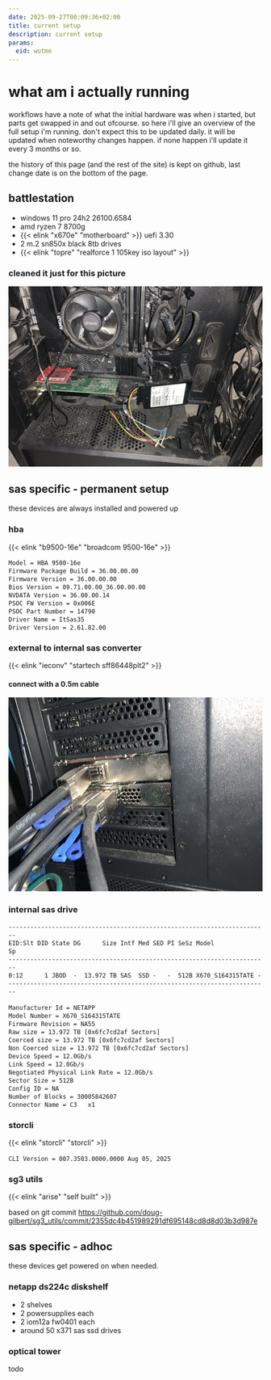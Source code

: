 ```yaml
---
date: 2025-09-27T00:09:36+02:00
title: current setup
description: current setup
params:
  eid: wutme
---
```

# what am i actually running

workflows have a note of what the initial hardware was when i started, but parts get swapped in and out ofcourse. so here i'll give an overview of the full setup i'm running. don't expect this to be updated daily. it will be updated when noteworthy changes happen. if none happen i'll update it every 3 months or so.

the history of this page (and the rest of the site) is kept on github, last change date is on the bottom of the page.

## battlestation
 - windows 11 pro 24h2 26100.6584
 - amd ryzen 7 8700g
 - {{< elink "x670e" "motherboard" >}} uefi 3.30
 - 2 m.2 sn850x black 8tb drives
 - {{< elink "topre" "realforce 1 105key iso layout" >}}

### cleaned it just for this picture
![](likenew.jpg)

## sas specific - permanent setup

these devices are always installed and powered up

### hba

{{< elink "b9500-16e" "broadcom 9500-16e" >}}

```
Model = HBA 9500-16e
Firmware Package Build = 36.00.00.00
Firmware Version = 36.00.00.00
Bios Version = 09.71.00.00_36.00.00.00
NVDATA Version = 36.00.00.14
PSOC FW Version = 0x006E
PSOC Part Number = 14790
Driver Name = ItSas35
Driver Version = 2.61.82.00
```
### external to internal sas converter
{{< elink "ieconv" "startech sff86448plt2" >}}
#### connect with a 0.5m cable
![looks like this](inout.jpg)
### internal sas drive
```
------------------------------------------------------------------------
EID:Slt DID State DG      Size Intf Med SED PI SeSz Model            Sp
------------------------------------------------------------------------
0:12      1 JBOD  -  13.972 TB SAS  SSD -   -  512B X670_S164315TATE -
------------------------------------------------------------------------

Manufacturer Id = NETAPP
Model Number = X670_S164315TATE
Firmware Revision = NA55
Raw size = 13.972 TB [0x6fc7cd2af Sectors]
Coerced size = 13.972 TB [0x6fc7cd2af Sectors]
Non Coerced size = 13.972 TB [0x6fc7cd2af Sectors]
Device Speed = 12.0Gb/s
Link Speed = 12.0Gb/s
Negotiated Physical Link Rate = 12.0Gb/s
Sector Size = 512B
Config ID = NA
Number of Blocks = 30005842607
Connector Name = C3   x1
```

### storcli
{{< elink "storcli" "storcli" >}}

`CLI Version = 007.3503.0000.0000 Aug 05, 2025`

### sg3 utils
{{< elink "arise" "self built" >}}

based on git commit https://github.com/doug-gilbert/sg3_utils/commit/2355dc4b451989291df695148cd8d8d03b3d987e

## sas specific - adhoc

these devices get powered on when needed.

### netapp ds224c diskshelf
 - 2 shelves
 - 2 powersupplies each
 - 2 iom12a fw0401 each
 - around 50 x371 sas ssd drives

### optical tower
todo
